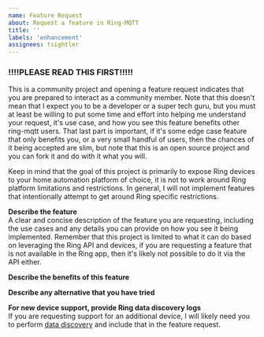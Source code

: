 ```yaml
---
name: Feature Request
about: Request a feature in Ring-MQTT
title: ''
labels: 'enhancement'
assignees: tsightler
---
```


### !!!!PLEASE READ THIS FIRST!!!!! ###
This is a community project and opening a feature request indicates that you are prepared to interact as a community member.  Note that this doesn't mean that I expect you to be a developer or a super tech guru, but you must at least be willing to put some time and effort into helping me understand your request, it's use case, and how you see this feature benefits other ring-mqtt users.  That last part is important, if it's some edge case feature that only benefits you, or a very small handful of users, then the chances of it being accepted are slim, but note that this is an open source project and you can fork it and do with it what you will.

Keep in mind that the goal of this project is primarily to expose Ring devices to your home automation platform of choice, it is not to work around Ring platform limitations and restrictions.  In general, I will not implement features that intentionally attempt to get around Ring specific restrictions.

**Describe the feature**  
A clear and concise description of the feature you are requesting, including the use cases and any details you can provide on how you see it being implemented.  Remember that this project is limited to what it can do based on leveraging the Ring API and devices, if you are requesting a feature that is not available in the Ring app, then it's likely not possible to do it via the API either.

**Describe the benefits of this feature**

**Describe any alternative that you have tried**

**For new device support, provide Ring data discovery logs**  
If you are requesting support for an additional device, I will likely need you to perform [data discovery](https://github.com/dgreif/ring/wiki/Data-Discovery) and include that in the feature request.
